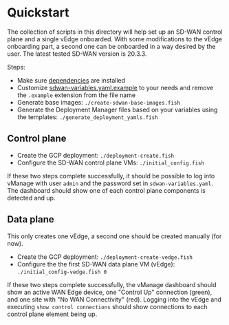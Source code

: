 # Quickstart

The collection of scripts in this directory will help set up an SD-WAN control plane and a single vEdge onboarded. With some modifications to the vEdge onboarding part, a second one can be onboarded in a way desired by the user. The latest tested SD-WAN version is 20.3.3.

Steps:

- Make sure [dependencies](../../fish-scripting/README.md#dependencies) are installed
- Customize [sdwan-variables.yaml.example](./sdwan-variables.yaml.example) to your needs and remove the `.example` extension from the file name
- Generate base images: `./create-sdwan-base-images.fish`
- Generate the Deployment Manager files based on your variables using the templates: `./generate_deployment_yamls.fish`

## Control plane

- Create the GCP deployment: `./deployment-create.fish`
- Configure the SD-WAN control plane VMs: `./initial_config.fish`

If these two steps complete successfully, it should be possible to log into vManage with user `admin` and the password set in `sdwan-variables.yaml`. The dashboard should show one of each control plane components is detected and up.

## Data plane

This only creates one vEdge, a second one should be created manually (for now).

- Create the GCP deployment: `./deployment-create-vedge.fish`
- Configure the the first SD-WAN data plane VM (vEdge): `./initial_config-vedge.fish 0`

If these two steps complete successfully, the vManage dashboard should show an active WAN Edge device, one "Control Up" connection (green), and one site with "No WAN Connectivity" (red). Logging into the vEdge and executing `show control connections` should show connections to each control plane element being up.
